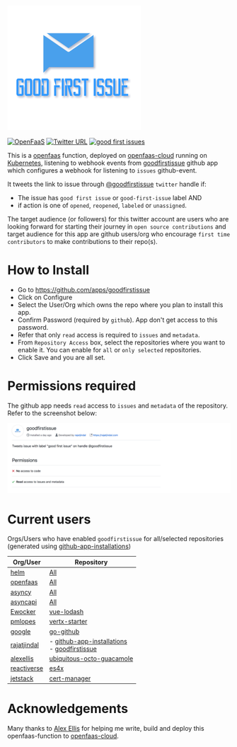 [![GoodFirstIssue](docs/goodfirstissue.png)](https://github.com/rajatjindal/goodfirstissue) 

[![OpenFaaS](https://img.shields.io/badge/openfaas-cloud-blue.svg)](https://www.openfaas.com)  [![Twitter URL](https://img.shields.io/twitter/follow/goodfirstissue.svg?label=Follow&style=social)](https://twitter.com/goodfirstissue) [![good first issues](https://img.shields.io/github/issues/rajatjindal/goodfirstissue/good%20first%20issue.svg
)](https://github.com/rajatjindal/goodfirstissue/issues?q=is%3Aissue+is%3Aopen+label%3A%22good+first+issue%22) 

This is a [openfaas](https://www.openfaas.com) function, deployed on [openfaas-cloud](https://github.com/openfaas/openfaas-cloud) running on [Kubernetes](https://github.com/kubernetes/kubernetes), listening to webhook events from [goodfirstissue](https://github.com/apps/goodfirstissue) github app which configures a webhook for listening to `issues` github-event. 

It tweets the link to issue through [@goodfirstissue](https://twitter.com/goodfirstissue) `twitter` handle if:

- The issue has `good first issue` or `good-first-issue` label AND
- if action is one of `opened`, `reopened`, `labeled` or `unassigned`.

The target audience (or followers) for this twitter account are users who are looking forward for starting their journey in `open source contributions` and target audience for this app are github users/org who encourage `first time contributors` to make contributions to their repo(s).

# How to Install

- Go to https://github.com/apps/goodfirstissue
- Click on Configure
- Select the User/Org which owns the repo where you plan to install this app.
- Confirm Password (required by `github`). App don't get access to this password.
- Refer that only `read` access is required to `issues` and `metadata`.
- From `Repository Access` box, select the repositories where you want to enable it. You can enable for `all` or `only selected` repositories.
- Click Save and you are all set.

# Permissions required

The github app needs `read` access to `issues` and `metadata` of the repository. Refer to the screenshot below:

![Permissions](docs/permissions.png)

# Current users

Orgs/Users who have enabled `goodfirstissue` for all/selected repositories (generated using [github-app-installations](https://github.com/rajatjindal/github-app-installations))

| Org/User | Repository |
| ------ | ------ |
| [helm](https://github.com/helm) | [All](https://github.com/helm) |
| [openfaas](https://github.com/openfaas) | [All](https://github.com/openfaas) |
| [asyncy](https://github.com/asyncy) | [All](https://github.com/asyncy) |
| [asyncapi](https://github.com/asyncapi) | [All](https://github.com/asyncapi) |
| [Ewocker](https://github.com/Ewocker) | [vue-lodash](https://github.com/Ewocker/vue-lodash) |
| [pmlopes](https://github.com/pmlopes) | [vertx-starter](https://github.com/pmlopes/vertx-starter) |
| [google](https://github.com/google) | [go-github](https://github.com/google/go-github) |
| [rajatjindal](https://github.com/rajatjindal) | - [github-app-installations](https://github.com/rajatjindal/github-app-installations)<br/>- [goodfirstissue](https://github.com/rajatjindal/goodfirstissue) |
| [alexellis](https://github.com/alexellis) | [ubiquitous-octo-guacamole](https://github.com/alexellis/ubiquitous-octo-guacamole) |
| [reactiverse](https://github.com/reactiverse) | [es4x](https://github.com/reactiverse/es4x) |
| [jetstack](https://github.com/jetstack) | [cert-manager](https://github.com/jetstack/cert-manager) |

# Acknowledgements

Many thanks to [Alex Ellis](https://twitter.com/alexellisuk) for helping me write, build and deploy this openfaas-function to [openfaas-cloud](https://github.com/openfaas/openfaas-cloud).
